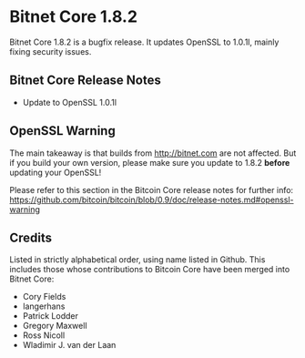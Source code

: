 # Bitnet Core 1.8.2

Bitnet Core 1.8.2 is a bugfix release. It updates OpenSSL to 1.0.1l, mainly fixing security issues.

## Bitnet Core Release Notes

* Update to OpenSSL 1.0.1l


## OpenSSL Warning

The main takeaway is that builds from http://bitnet.com are not affected. But if you build your own version,
please make sure you update to 1.8.2 **before** updating your OpenSSL!

Please refer to this section in the Bitcoin Core release notes for further info: https://github.com/bitcoin/bitcoin/blob/0.9/doc/release-notes.md#openssl-warning


## Credits

Listed in strictly alphabetical order, using name listed in Github. This
includes those whose contributions to Bitcoin Core have been merged
into Bitnet Core:

* Cory Fields
* langerhans
* Patrick Lodder
* Gregory Maxwell
* Ross Nicoll
* Wladimir J. van der Laan
